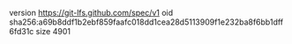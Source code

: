 version https://git-lfs.github.com/spec/v1
oid sha256:a69b8ddf1b2ebf859faafc018dd1cea28d5113909f1e232ba8f6bb1dff6fd31c
size 4901
